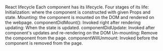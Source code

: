 React lifecycle
Each component has its lifecycle.
Four stages of its life:
Initialization: where the component is constructed with given Props and state.
Mounting: the component is mounted on the DOM and rendered on the webpage.
componentDidMount(): Invoked right after rendering
updating: When the state is updated. 
componentDidUpdate: Invoked after component's updates and re-rendering on the DOM
Un-mounting: Remove the component from the page.
componentWillUnmount: Invoked before the component is removed from the page. 